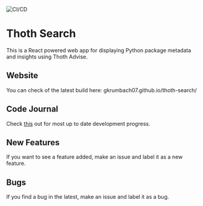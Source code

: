 ![CI/CD](https://github.com/gkrumbach07/thoth-search/workflows/CI/CD/badge.svg)

# Thoth Search

This is a React powered web app for displaying Python package metadata and insights using Thoth Advise.

## Website
You can check of the latest build here: gkrumbach07.github.io/thoth-search/

## Code Journal

Check [this](https://docs.google.com/document/d/1YwA_YZ--BYtaYBF0I40of15vW5E1xNnEuaraTtYZnTU/edit?usp=sharing) out for most up to date development progress.

## New Features

If you want to see a feature added, make an issue and label it as a new feature.

## Bugs

If you find a bug in the latest, make an issue and label it as a bug.
